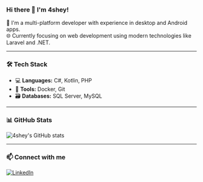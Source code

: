 ### Hi there 👋 I'm 4shey!

🚀 I'm a multi-platform developer with experience in desktop and Android apps.  
🌐 Currently focusing on web development using modern technologies like Laravel and .NET.

---

### 🛠️ Tech Stack
- 💻 **Languages:** C#, Kotlin, PHP  
- 🐳 **Tools:** Docker, Git  
- 🗃️ **Databases:** SQL Server, MySQL  

---

### 📊 GitHub Stats  
![4shey's GitHub stats](https://github-readme-stats.vercel.app/api?username=4shey&show_icons=true&theme=radical)

---

### 📫 Connect with me  
[![LinkedIn](https://img.shields.io/badge/-LinkedIn-blue?style=for-the-badge&logo=linkedin&logoColor=white)](https://www.linkedin.com/in/tholi-ul-asbah-142955377/)
